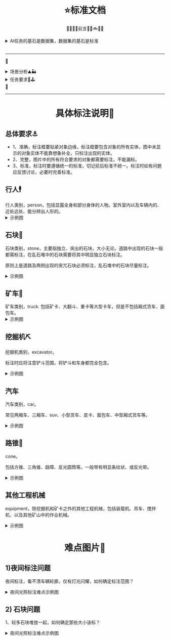 # <div align="center">⭐标准文档</div>

<div align="center">
<p>
🚚🚂🚌🚗前言🚜🚧🚲👨‍🔧
</p>
</div>

<div >
<details >
<summary align="left">AI任务的基石是数据集，数据集的基石是标准</summary>
基于深度学习的AI任务的基础是数据，可以说数据集的质量和数量在很大程度上决定了AI任务的上限。在图像分类领域，正是李飞飞创建的ImageNet数据集开启了视觉任务的深度学习时代，后续的COCO同样是目标检测领域持久的标杆。正是因为这些数据集在数据采集、清洗、标注上都建立了极为严格的标准，并且经过反复的审核，才能呈现极高的质量。

</details>
<br>

----
🚩

<details>
<summary>
场景分析⛰🏜
</summary>
工作场景为各类矿山。其中动态对象包括各类工程车辆（挖掘机、装载机、矿车）、普通车辆、工作人员。静态目标包括方锥、路面、建筑物、碎石等。工作时间包括白天和夜间、正常天气与雨雪雾等恶劣天气。
</details>

<details>
<summary>
任务要求🎯🕹
</summary>
此项目主要目标是为了辅助矿车进行无人驾驶，目前的检测目标为7类。涵盖了矿车行驶过程中需避让的主要对象。

- 行人
- 石块
- 矿车
- 挖掘机
- 汽车
- 方锥
- 其他工程机械

前期数据集还有“阴影”类，考虑到数据数量与质量，和类别定义的不准确性，以及对数据集类别平衡的影响，现去除"shadow"。

</details>
🏁
</div>

----
<div>


# <div align="center">具体标注说明📜</div>

## 总体要求⚓
<div>

- 1、准确，标注框要贴紧对象边缘，标注框要包含对象的所有实体，图中未显示的对象实体不能靠想象补全，只标注出现的实体。
- 2、完整，图片中的所有符合要求的对象都需要标注，不能漏标。
- 3、标准，标注时要遵循统一的标准，切记前后标准不统一。标注时如有问题应反馈讨论，必要时完善标准。

</div>

## 行人🕴
<div align="left">
行人类别，person，包括显露全身和部分身体的人物。室外室内以及车辆内的、近处远处、能分辨出人形的。
<details align="left">
<summary>
示例图
</summary>
标注时应注意划清边缘，人物的身体部分要全部包含，但是人物身体之外的对象（包、自行车、手持物品等）无需包含。

![行人1](./images/%E4%BA%BA%E7%89%A9%E7%A4%BA%E4%BE%8B.png)

</details>
</div>

## 石块💎
<div align>
石块类别，stone，主要指独立、突出的石块，大小无论。道路中出现的石块一般都需标注，在乱石堆中的石块需要将其中明显独立石块标注。

原则上是道路及两侧出现的突兀石块必须标注，乱石堆中的石块尽量标注。
<details align="left">
<summary>
示例图
</summary>
道路中出现的必须标注，其他地方（石头堆、矿渣、乱石地）处的石块多多益善，且以独立、突出的为主。

![石头1](./images/stone1.png)
![石头1](./images/stone2.png)

</details>
</div>

## 矿车🚜
<div align>
矿车类别，truck.
包括矿卡、大翻斗、重卡等大型卡车，但是不包括厢式货车、面包车。
<details align="left">
<summary>
示例图
</summary>
<br>
正确示例↓

![truck1](./images/truck1.png)
![truck2](./images/矿车.png)

错误示例↓
![truck错误示范2](./images/%E9%94%99%E8%AF%AF1.png)

</details>
</div>

## 挖掘机⛏

<div align>
挖掘机类别，excavator。

标注时应将注意铲斗范围，将铲斗和车身都完全包含。
<details align="left">
<summary>
示例图
</summary>
<br>
示例↓

![truck1](./images/kuang1.png)
![exc1](./images/truck1.png)
![exc2](./images/truck3.png)


</details>
</div>

## 汽车

<div align>
汽车类别，car。

常见两厢车、三厢车、suv、小型货车、皮卡、面包车、中型厢式货车等。
<details align="left">
<summary>
示例图
</summary>
<br>
示例↓

![truck1](./images/car1.png)
![exc1](./images/car2.png)
![exc2](./images/kuang3.png)


</details>
</div>

## 路锥🚧

<div align>
cone。

包括方锥、三角锥、路障、反光圆筒等。一般带有明显条纹状、或反光带。
<details align="left">
<summary>
示例图
</summary>
<br>
示例↓

![cone1](./images/cone1.png)
![cone2](./images/cone%E5%AE%9E%E4%BE%8B1.png)

</details>
</div>


## 其他工程机械
equipment，除挖掘机和矿卡之外的其他工程机械，包括装载机、吊车、搅拌机、以及其他矿山中的作业机械。


<details align="left">
<summary>
示例图
</summary>
<br>
示例↓

![equipment1](./images/equipment1.png)
![equipment2](./images/equipment2.png)
![equipment3](./images/equipment3.png)
</details>
</div>


</div>


# <div align="center">难点图片📜</div>

## 1)夜间标注问题

夜间标注，看不清车辆轮廓，仅有灯光闪耀，如何确定标注范围？
<div>

<details align="left">
<summary>
夜间光照标注难点示例图
</summary>
<br>
示例↓

![cone1](./images/问题1光照.png)

![cone1](./images/问题光照2.png)

![cone1](./images/问题光照3.png)
</details>

<div>

## 2) 石块问题

1、较多石块堆放一起，如何确定那些大小该标？
<div>

<details align="left">
<summary>
夜间光照标注难点示例图
</summary>
<br>
示例↓

![cone1](./images/%E9%97%AE%E9%A2%98%E7%9F%B3%E5%9D%97%E5%A4%A7%E5%B0%8F.png)

解答：

![cone1](images/问题石块大小2.png)

解答：


</details>

<div>